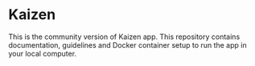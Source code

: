 # Kaizen

This is the community version of Kaizen app. This repository contains documentation, guidelines and Docker container setup to run the app in your local computer.
